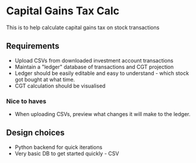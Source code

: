 # Capital Gains Tax Calc
This is to help calculate capital gains tax on stock transactions

## Requirements
- Upload CSVs from downloaded investment account transactions
- Maintain a "ledger" database of transactions and CGT projection
- Ledger should be easily editable and easy to understand - which stock got bought at what time.
- CGT calculation should be visualised

### Nice to haves
- When uploading CSVs, preview what changes it will make to the ledger.

## Design choices
- Python backend for quick iterations
- Very basic DB to get started quickly - CSV
